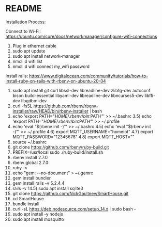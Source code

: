 # README

Installation Process:

Connect to Wi-Fi: https://ubuntu.com/core/docs/networkmanager/configure-wifi-connections
1) Plug in ethernet cable
2) sudo apt update
3) sudo apt install network-manager
4) nmcli d wifi list
5) nmcli d wifi connect my_wifi password <password>

Install rails: https://www.digitalocean.com/community/tutorials/how-to-install-ruby-on-rails-with-rbenv-on-ubuntu-20-04
1) sudo apt install git curl libssl-dev libreadline-dev zlib1g-dev autoconf bison build-essential libyaml-dev libreadline-dev libncurses5-dev libffi-dev libgdbm-dev
2) curl -fsSL https://github.com/rbenv/rbenv-installer/raw/HEAD/bin/rbenv-installer | bash
3) echo 'export PATH="$HOME/.rbenv/bin:$PATH"' >> ~/.bashrc
3.5) echo 'export PATH="$HOME/.rbenv/bin:$PATH"' >> ~/.profile
4) echo 'eval "$(rbenv init -)"' >> ~/.bashrc
4.5) echo 'eval "$(rbenv init -)"' >> ~/.profile
4.6) export MQTT_USERNAME="homeiot"
4.7) export MQTT_PASSWORD="12345678"
4.8) export MQTT_HOST=""
5) source ~/.bashrc
6) git clone https://github.com/rbenv/ruby-build.git
7) PREFIX=/usr/local sudo ./ruby-build/install.sh
8) rbenv install 2.7.0
9) rbenv global 2.7.0
10) ruby -v
11) echo "gem: --no-document" > ~/.gemrc
12) gem install bundler
13) gem install rails -v 5.2.4.4
14) rails -v
14.5) sudo apt install sqlite3
15) git clone https://github.com/NickGaultney/SmartHouse.git
16) cd SmartHouse
17) bundle install
18) curl -sL https://deb.nodesource.com/setup_14.x | sudo bash -
19) sudo apt install -y nodejs
20) sudo apt install mosquitto
